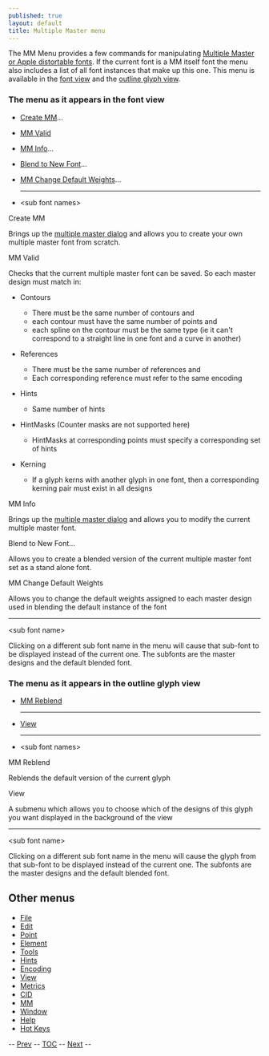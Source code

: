 ```yaml
---
published: true
layout: default
title: Multiple Master menu
---
```


The MM Menu provides a few commands for manipulating [Multiple Master or
Apple distortable fonts](multiplemaster.html#MM). If the current font is
a MM itself font the menu also includes a list of all font instances
that make up this one. This menu is available in the [font
view](mmmenu.html#fontview) and the [outline glyph
view](mmmenu.html#outline-char).

### The menu as it appears in the font view

-   [Create MM](mmmenu.html#Create)...
-   [MM Valid](mmmenu.html#Valid)
-   [MM Info](mmmenu.html#Info)...
-   [Blend to New Font](#NewFont)...
-   [MM Change Default Weights](mmmenu.html#DefWeights)...

    * * * * *

-   \<sub font names\>

Create MM

Brings up the [multiple master dialog](multiplemaster.html) and allows
you to create your own multiple master font from scratch.

MM Valid

Checks that the current multiple master font can be saved. So each
master design must match in:

-   Contours
    -   There must be the same number of contours and
    -   each contour must have the same number of points and
    -   each spline on the contour must be the same type (ie it can't
        correspond to a straight line in one font and a curve in
        another)

-   References
    -   There must be the same number of references and
    -   Each corresponding reference must refer to the same encoding

-   Hints
    -   Same number of hints

-   HintMasks (Counter masks are not supported here)
    -   HintMasks at corresponding points must specify a corresponding
        set of hints

-   Kerning
    -   If a glyph kerns with another glyph in one font, then a
        corresponding kerning pair must exist in all designs

MM Info

Brings up the [multiple master dialog](multiplemaster.html) and allows
you to modify the current multiple master font.

Blend to New Font...

Allows you to create a blended version of the current multiple master
font set as a stand alone font.

MM Change Default Weights

Allows you to change the default weights assigned to each master design
used in blending the default instance of the font

* * * * *

\<sub font name\>

Clicking on a different sub font name in the menu will cause that
sub-font to be displayed instead of the current one. The subfonts are
the master designs and the default blended font.

### The menu as it appears in the outline glyph view

-   [MM Reblend](mmmenu.html#Reblend)

    * * * * *

-   [View](mmmenu.html#View)

    * * * * *

-   \<sub font names\>

MM Reblend

Reblends the default version of the current glyph

View

A submenu which allows you to choose which of the designs of this glyph
you want displayed in the background of the view

* * * * *

\<sub font name\>

Clicking on a different sub font name in the menu will cause the glyph
from that sub-font to be displayed instead of the current one. The
subfonts are the master designs and the default blended font.

Other menus
-----------

-   [File](filemenu.html)
-   [Edit](editmenu.html)
-   [Point](pointmenu.html)
-   [Element](elementmenu.html)
-   [Tools](toolsmenu.html)
-   [Hints](hintsmenu.html)
-   [Encoding](encodingmenu.html)
-   [View](viewmenu.html)
-   [Metrics](metricsmenu.html)
-   [CID](cidmenu.html)
-   [MM](mmmenu.html)
-   [Window](windowmenu.html)
-   [Help](helpmenu.html)
-   [Hot Keys](HotKeys.html)

-- [Prev](cidmenu.html) -- [TOC](overview.html) --
[Next](windowmenu.html) --


